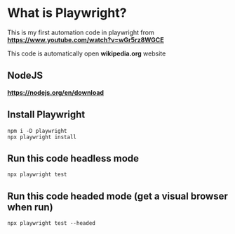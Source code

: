 # What is Playwright?
This is my first automation code in playwright from
**https://www.youtube.com/watch?v=wGr5rz8WGCE**

This code is automatically open **wikipedia.org** website

## NodeJS 
**https://nodejs.org/en/download**

## Install Playwright
```
npm i -D playwright
npx playwright install
```

## Run this code headless mode
```npx playwright test```

## Run this code headed mode (get a visual browser when run)
```npx playwright test --headed```

